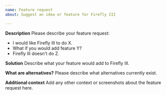 ```yaml
---
name: Feature request
about: Suggest an idea or feature for Firefly III

---
```


**Description**
Please describe your feature request:

- I would like Firefly III to do X.
- What if you would add feature Y?
- Firefly III doesn't do Z.

**Solution**
Describe what your feature would add to Firefly III.

**What are alternatives?**
Please describe what alternatives currently exist.

**Additional context**
Add any other context or screenshots about the feature request here.